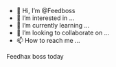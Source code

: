 - 👋 Hi, I’m @Feedboss
- 👀 I’m interested in ...
- 🌱 I’m currently learning ...
- 💞️ I’m looking to collaborate on ...
- 📫 How to reach me ...

<!---
Feedboss/Feedboss is a ✨ special ✨ repository because its `README.md` (this file) appears on your GitHub profile.
You can click the Preview link to take a look at your changes.
--->

Feedhax boss today
